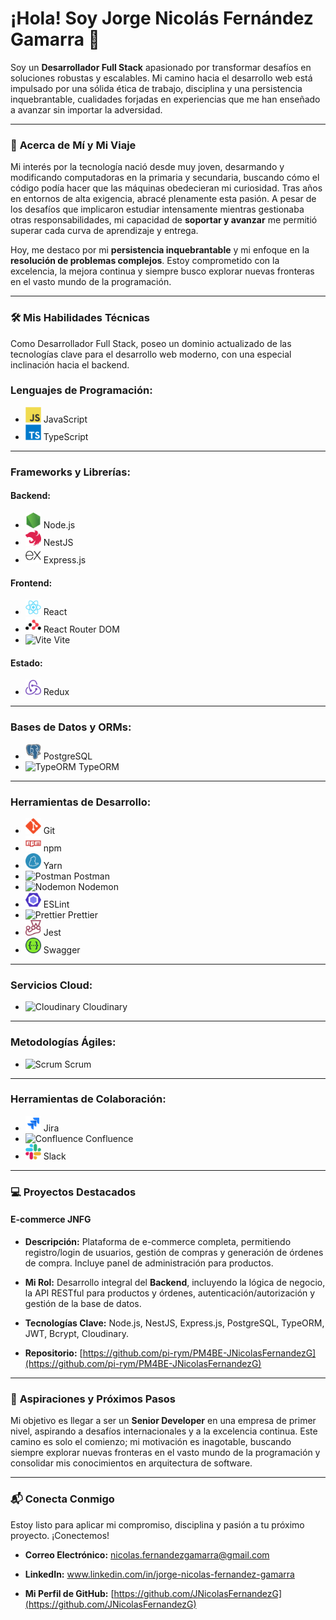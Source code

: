 # ¡Hola! Soy Jorge Nicolás Fernández Gamarra 👋



Soy un **Desarrollador Full Stack** apasionado por transformar desafíos en soluciones robustas y escalables. Mi camino hacia el desarrollo web está impulsado por una sólida ética de trabajo, disciplina y una persistencia inquebrantable, cualidades forjadas en experiencias que me han enseñado a avanzar sin importar la adversidad.



---



### 🚀 **Acerca de Mí y Mi Viaje**



Mi interés por la tecnología nació desde muy joven, desarmando y modificando computadoras en la primaria y secundaria, buscando cómo el código podía hacer que las máquinas obedecieran mi curiosidad. Tras años en entornos de alta exigencia, abracé plenamente esta pasión. A pesar de los desafíos que implicaron estudiar intensamente mientras gestionaba otras responsabilidades, mi capacidad de **soportar y avanzar** me permitió superar cada curva de aprendizaje y entrega.



Hoy, me destaco por mi **persistencia inquebrantable** y mi enfoque en la **resolución de problemas complejos**. Estoy comprometido con la excelencia, la mejora continua y siempre busco explorar nuevas fronteras en el vasto mundo de la programación.



---



### 🛠️ **Mis Habilidades Técnicas**



Como Desarrollador Full Stack, poseo un dominio actualizado de las tecnologías clave para el desarrollo web moderno, con una especial inclinación hacia el backend.



### **Lenguajes de Programación:**

* <img src="https://raw.githubusercontent.com/devicons/devicon/master/icons/javascript/javascript-original.svg" alt="JavaScript" width="25" height="25"/> JavaScript
* <img src="https://raw.githubusercontent.com/devicons/devicon/master/icons/typescript/typescript-original.svg" alt="TypeScript" width="25" height="25"/> TypeScript

---

### **Frameworks y Librerías:**

#### **Backend:**

* <img src="https://raw.githubusercontent.com/devicons/devicon/master/icons/nodejs/nodejs-original.svg" alt="Node.js" width="25" height="25"/> Node.js
* <img src="https://raw.githubusercontent.com/devicons/devicon/master/icons/nestjs/nestjs-plain.svg" alt="NestJS" width="25" height="25"/> NestJS
* <img src="https://raw.githubusercontent.com/devicons/devicon/master/icons/express/express-original.svg" alt="Express.js" width="25" height="25"/> Express.js

#### **Frontend:**

* <img src="https://raw.githubusercontent.com/devicons/devicon/master/icons/react/react-original.svg" alt="React" width="25" height="25"/> React
* <img src="https://raw.githubusercontent.com/devicons/devicon/master/icons/reactrouter/reactrouter-original.svg" alt="React Router DOM" width="25" height="25"/> React Router DOM
* <img src="https://vitejs.dev/logo.svg" alt="Vite" width="25" height="25"/> Vite

#### **Estado:**

* <img src="https://raw.githubusercontent.com/devicons/devicon/master/icons/redux/redux-original.svg" alt="Redux" width="25" height="25"/> Redux

---

### **Bases de Datos y ORMs:**

* <img src="https://raw.githubusercontent.com/devicons/devicon/master/icons/postgresql/postgresql-original.svg" alt="PostgreSQL" width="25" height="25"/> PostgreSQL
* <img src="https://www.vectorlogo.zone/logos/typeorm/typeorm-icon.svg" alt="TypeORM" width="25" height="25"/> TypeORM

---

### **Herramientas de Desarrollo:**

* <img src="https://raw.githubusercontent.com/devicons/devicon/master/icons/git/git-original.svg" alt="Git" width="25" height="25"/> Git
* <img src="https://raw.githubusercontent.com/devicons/devicon/master/icons/npm/npm-original-wordmark.svg" alt="npm" width="25" height="25"/> npm
* <img src="https://raw.githubusercontent.com/devicons/devicon/master/icons/yarn/yarn-original.svg" alt="Yarn" width="25" height="25"/> Yarn
* <img src="https://www.vectorlogo.zone/logos/getpostman/getpostman-icon.svg" alt="Postman" width="25" height="25"/> Postman
* <img src="https://avatars.githubusercontent.com/u/10049447?s=200&v=4" alt="Nodemon" width="25" height="25"/> Nodemon
* <img src="https://raw.githubusercontent.com/devicons/devicon/master/icons/eslint/eslint-original.svg" alt="ESLint" width="25" height="25"/> ESLint
* <img src="https://raw.githubusercontent.com/devicons/devicon/master/icons/prettier/prettier-original.svg" alt="Prettier" width="25" height="25"/> Prettier
* <img src="https://raw.githubusercontent.com/devicons/devicon/master/icons/jest/jest-plain.svg" alt="Jest" width="25" height="25"/> Jest
* <img src="https://raw.githubusercontent.com/devicons/devicon/master/icons/swagger/swagger-original.svg" alt="Swagger" width="25" height="25"/> Swagger

---

### **Servicios Cloud:**

* <img src="https://www.vectorlogo.zone/logos/cloudinary/cloudinary-icon.svg" alt="Cloudinary" width="25" height="25"/> Cloudinary

---

### **Metodologías Ágiles:**

* <img src="https://www.vectorlogo.zone/logos/scrumorg/scrumorg-icon.svg" alt="Scrum" width="25" height="25"/> Scrum

---

### **Herramientas de Colaboración:**

* <img src="https://raw.githubusercontent.com/devicons/devicon/master/icons/jira/jira-original.svg" alt="Jira" width="25" height="25"/> Jira
* <img src="https://www.vectorlogo.zone/logos/atlassian_confluence/atlassian_confluence-icon.svg" alt="Confluence" width="25" height="25"/> Confluence
* <img src="https://raw.githubusercontent.com/devicons/devicon/master/icons/slack/slack-original.svg" alt="Slack" width="25" height="25"/> Slack

---



### 💻 **Proyectos Destacados**



#### **E-commerce JNFG**

* **Descripción:** Plataforma de e-commerce completa, permitiendo registro/login de usuarios, gestión de compras y generación de órdenes de compra. Incluye panel de administración para productos.

* **Mi Rol:** Desarrollo integral del **Backend**, incluyendo la lógica de negocio, la API RESTful para productos y órdenes, autenticación/autorización y gestión de la base de datos.

* **Tecnologías Clave:** Node.js, NestJS, Express.js, PostgreSQL, TypeORM, JWT, Bcrypt, Cloudinary.

* **Repositorio:** [https://github.com/pi-rym/PM4BE-JNicolasFernandezG](https://github.com/pi-rym/PM4BE-JNicolasFernandezG)



---



### 🌱 **Aspiraciones y Próximos Pasos**



Mi objetivo es llegar a ser un **Senior Developer** en una empresa de primer nivel, aspirando a desafíos internacionales y a la excelencia continua. Este camino es solo el comienzo; mi motivación es inagotable, buscando siempre explorar nuevas fronteras en el vasto mundo de la programación y consolidar mis conocimientos en arquitectura de software.



---



### 📬 **Conecta Conmigo**



Estoy listo para aplicar mi compromiso, disciplina y pasión a tu próximo proyecto. ¡Conectemos!



* **Correo Electrónico:** nicolas.fernandezgamarra@gmail.com

* **LinkedIn:** www.linkedin.com/in/jorge-nicolas-fernandez-gamarra

* **Mi Perfil de GitHub:** [https://github.com/JNicolasFernandezG](https://github.com/JNicolasFernandezG)
